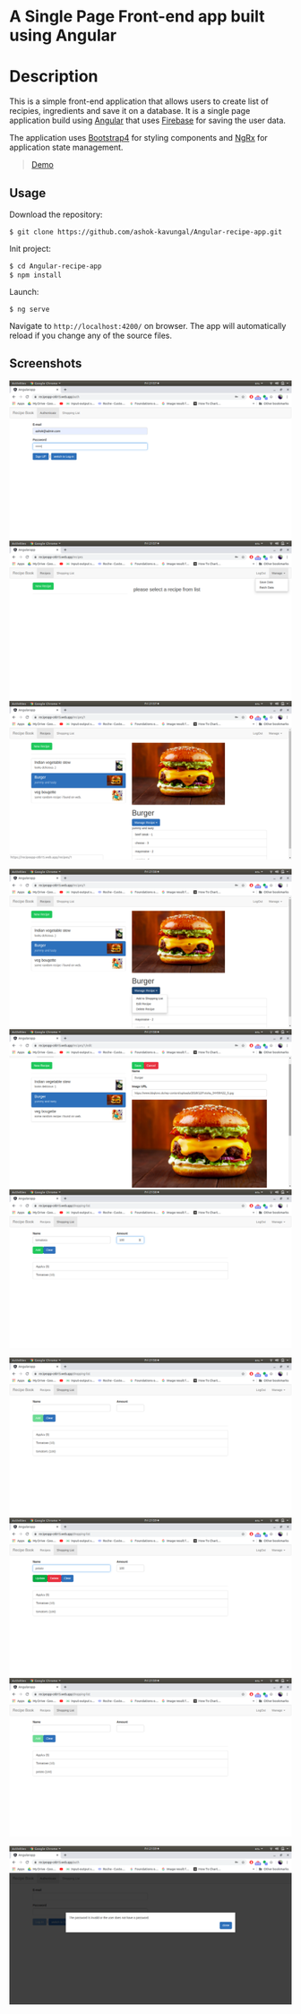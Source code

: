 # A Single Page Front-end app built using Angular


Description
=======

This is a simple front-end application that allows users to create list of recipies, ingredients and save it on a database. It is a single page application build using [Angular](https://angular.io/) that uses [Firebase](https://firebase.google.com/) for saving the user data.

The application uses [Bootstrap4](https://getbootstrap.com/docs/4.0/getting-started/introduction/) for styling components and [NgRx](https://ngrx.io/guide/effects) for application state management.

> [Demo](https://recipeapp-c6b15.web.app) 

## Usage

Download the repository:
```
$ git clone https://github.com/ashok-kavungal/Angular-recipe-app.git
```

Init project:
```
$ cd Angular-recipe-app
$ npm install
```
Launch:
```
$ ng serve
```
Navigate to `http://localhost:4200/` on browser. The app will automatically reload if you change any of the source files.

## Screenshots 

![Screen shots](./screenshots/1.png?raw=true "Result")
![Screen shots](./screenshots/2.png?raw=true "Result")
![Screen shots](./screenshots/3.png?raw=true "Result")

![Screen shots](./screenshots/4.png?raw=true "Result")
![Screen shots](./screenshots/5.png?raw=true "Result")
![Screen shots](./screenshots/6.png?raw=true "Result")

![Screen shots](./screenshots/7.png?raw=true "Result")
![Screen shots](./screenshots/8.png?raw=true "Result")
![Screen shots](./screenshots/9.png?raw=true "Result")

![Screen shots](./screenshots/10.png?raw=true "Result")


